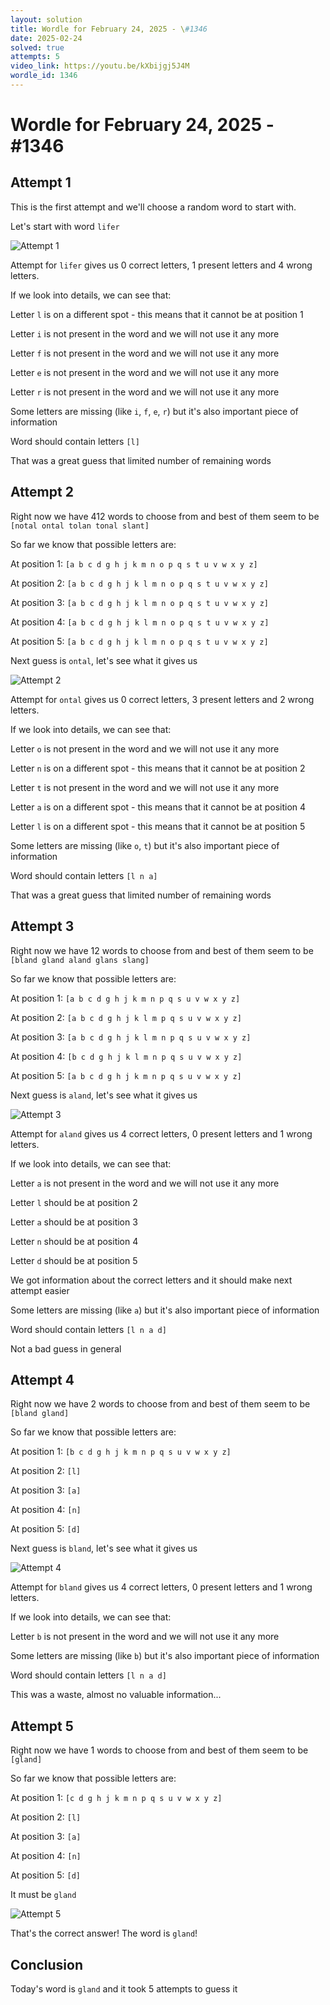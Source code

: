 ```yaml
---
layout: solution
title: Wordle for February 24, 2025 - \#1346
date: 2025-02-24
solved: true
attempts: 5
video_link: https://youtu.be/kXbijgj5J4M
wordle_id: 1346
---
```


# Wordle for February 24, 2025 - \#1346

## Attempt 1

This is the first attempt and we'll choose a random word to start with.

Let's start with word `lifer`

![Attempt 1](2025-02-24/attempt-1.png)

Attempt for `lifer` gives us 0 correct letters, 1 present letters and 4 wrong letters.

If we look into details, we can see that:

Letter `l` is on a different spot - this means that it cannot be at position 1

Letter `i` is not present in the word and we will not use it any more

Letter `f` is not present in the word and we will not use it any more

Letter `e` is not present in the word and we will not use it any more

Letter `r` is not present in the word and we will not use it any more

Some letters are missing (like `i`, `f`, `e`, `r`) but it's also important piece of information

Word should contain letters `[l]`

That was a great guess that limited number of remaining words



## Attempt 2

Right now we have 412 words to choose from and best of them seem to be `[notal ontal tolan tonal slant]`

So far we know that possible letters are:

At position 1: `[a b c d g h j k m n o p q s t u v w x y z]`

At position 2: `[a b c d g h j k l m n o p q s t u v w x y z]`

At position 3: `[a b c d g h j k l m n o p q s t u v w x y z]`

At position 4: `[a b c d g h j k l m n o p q s t u v w x y z]`

At position 5: `[a b c d g h j k l m n o p q s t u v w x y z]`

Next guess is `ontal`, let's see what it gives us

![Attempt 2](2025-02-24/attempt-2.png)

Attempt for `ontal` gives us 0 correct letters, 3 present letters and 2 wrong letters.

If we look into details, we can see that:

Letter `o` is not present in the word and we will not use it any more

Letter `n` is on a different spot - this means that it cannot be at position 2

Letter `t` is not present in the word and we will not use it any more

Letter `a` is on a different spot - this means that it cannot be at position 4

Letter `l` is on a different spot - this means that it cannot be at position 5

Some letters are missing (like `o`, `t`) but it's also important piece of information

Word should contain letters `[l n a]`

That was a great guess that limited number of remaining words



## Attempt 3

Right now we have 12 words to choose from and best of them seem to be `[bland gland aland glans slang]`

So far we know that possible letters are:

At position 1: `[a b c d g h j k m n p q s u v w x y z]`

At position 2: `[a b c d g h j k l m p q s u v w x y z]`

At position 3: `[a b c d g h j k l m n p q s u v w x y z]`

At position 4: `[b c d g h j k l m n p q s u v w x y z]`

At position 5: `[a b c d g h j k m n p q s u v w x y z]`

Next guess is `aland`, let's see what it gives us

![Attempt 3](2025-02-24/attempt-3.png)

Attempt for `aland` gives us 4 correct letters, 0 present letters and 1 wrong letters.

If we look into details, we can see that:

Letter `a` is not present in the word and we will not use it any more

Letter `l` should be at position 2

Letter `a` should be at position 3

Letter `n` should be at position 4

Letter `d` should be at position 5

We got information about the correct letters and it should make next attempt easier

Some letters are missing (like `a`) but it's also important piece of information

Word should contain letters `[l n a d]`

Not a bad guess in general



## Attempt 4

Right now we have 2 words to choose from and best of them seem to be `[bland gland]`

So far we know that possible letters are:

At position 1: `[b c d g h j k m n p q s u v w x y z]`

At position 2: `[l]`

At position 3: `[a]`

At position 4: `[n]`

At position 5: `[d]`

Next guess is `bland`, let's see what it gives us

![Attempt 4](2025-02-24/attempt-4.png)

Attempt for `bland` gives us 4 correct letters, 0 present letters and 1 wrong letters.

If we look into details, we can see that:

Letter `b` is not present in the word and we will not use it any more

Some letters are missing (like `b`) but it's also important piece of information

Word should contain letters `[l n a d]`

This was a waste, almost no valuable information...



## Attempt 5

Right now we have 1 words to choose from and best of them seem to be `[gland]`

So far we know that possible letters are:

At position 1: `[c d g h j k m n p q s u v w x y z]`

At position 2: `[l]`

At position 3: `[a]`

At position 4: `[n]`

At position 5: `[d]`

It must be `gland`

![Attempt 5](2025-02-24/attempt-5.png)

That's the correct answer! The word is `gland`!

## Conclusion

Today's word is `gland` and it took 5 attempts to guess it

